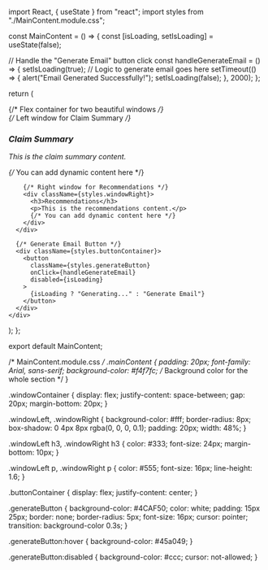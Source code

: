 import React, { useState } from "react";
import styles from "./MainContent.module.css";

const MainContent = () => {
  const [isLoading, setIsLoading] = useState(false);

  // Handle the "Generate Email" button click
  const handleGenerateEmail = () => {
    setIsLoading(true);
    // Logic to generate email goes here
    setTimeout(() => {
      alert("Email Generated Successfully!");
      setIsLoading(false);
    }, 2000);
  };

  return (
    <div className={styles.mainContent}>
      {/* Flex container for two beautiful windows */}
      <div className={styles.windowContainer}>
        {/* Left window for Claim Summary */}
        <div className={styles.windowLeft}>
          <h3>Claim Summary</h3>
          <p>This is the claim summary content.</p>
          {/* You can add dynamic content here */}
        </div>

        {/* Right window for Recommendations */}
        <div className={styles.windowRight}>
          <h3>Recommendations</h3>
          <p>This is the recommendations content.</p>
          {/* You can add dynamic content here */}
        </div>
      </div>

      {/* Generate Email Button */}
      <div className={styles.buttonContainer}>
        <button
          className={styles.generateButton}
          onClick={handleGenerateEmail}
          disabled={isLoading}
        >
          {isLoading ? "Generating..." : "Generate Email"}
        </button>
      </div>
    </div>
  );
};

export default MainContent;




/* MainContent.module.css */
.mainContent {
  padding: 20px;
  font-family: Arial, sans-serif;
  background-color: #f4f7fc; /* Background color for the whole section */
}

.windowContainer {
  display: flex;
  justify-content: space-between;
  gap: 20px;
  margin-bottom: 20px;
}

.windowLeft,
.windowRight {
  background-color: #fff;
  border-radius: 8px;
  box-shadow: 0 4px 8px rgba(0, 0, 0, 0.1);
  padding: 20px;
  width: 48%;
}

.windowLeft h3,
.windowRight h3 {
  color: #333;
  font-size: 24px;
  margin-bottom: 10px;
}

.windowLeft p,
.windowRight p {
  color: #555;
  font-size: 16px;
  line-height: 1.6;
}

.buttonContainer {
  display: flex;
  justify-content: center;
}

.generateButton {
  background-color: #4CAF50;
  color: white;
  padding: 15px 25px;
  border: none;
  border-radius: 5px;
  font-size: 16px;
  cursor: pointer;
  transition: background-color 0.3s;
}

.generateButton:hover {
  background-color: #45a049;
}

.generateButton:disabled {
  background-color: #ccc;
  cursor: not-allowed;
}
